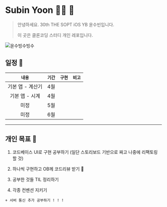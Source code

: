 # Subin Yoon 👶🏻 💭

> 안녕하세요. 30th THE SOPT iOS YB 윤수빈입니다.
> 
> 이 곳은 클론코딩 스터디 개인 레포입니다.

![윤수빙수빙수](https://user-images.githubusercontent.com/61109660/160549752-946af059-e096-4608-a3a1-f2958b165da8.png)

## 일정 📢

| `내용` | `기간` | `구현` | `비고` |
|:----:|:-----:|:----:|:----:|
| 기본 앱 - 계산기 | 4월 |  |  |
| 기본 앱 - 시계 | 4월 |  |  |
| 미정 | 5월 |  |  |
| 미정 | 6월 |  |  |

---

## 개인 목표 📢

1. 코드베이스 UI로 구현 공부하기 (일단 스토리보드 기반으로 짜고 나중에 리팩토링 할 것)

2. 하나씩 구현하고 OB께 코드리뷰 받기 🤍

3. 공부한 것들 TIL 정리하기

4. 각종 컨벤션 지키기

`+ 서버 통신 추가 공부하기 ! ! !`

